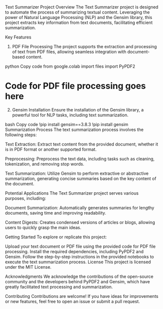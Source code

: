 Text Summarizer Project
Overview
The Text Summarizer project is designed to automate the process of summarizing textual content. Leveraging the power of Natural Language Processing (NLP) and the Gensim library, this project extracts key information from text documents, facilitating efficient summarization.

Key Features
1. PDF File Processing
The project supports the extraction and processing of text from PDF files, allowing seamless integration with document-based content.

python
Copy code
from google.colab import files
import PyPDF2

# Code for PDF file processing goes here
2. Gensim Installation
Ensure the installation of the Gensim library, a powerful tool for NLP tasks, including text summarization.

bash
Copy code
!pip install gensim==3.8.3
!pip install gensim
Summarization Process
The text summarization process involves the following steps:

Text Extraction: Extract text content from the provided document, whether it is in PDF format or another supported format.

Preprocessing: Preprocess the text data, including tasks such as cleaning, tokenization, and removing stop words.

Text Summarization: Utilize Gensim to perform extractive or abstractive summarization, generating concise summaries based on the key content of the document.

Potential Applications
The Text Summarizer project serves various purposes, including:

Document Summarization: Automatically generates summaries for lengthy documents, saving time and improving readability.

Content Digests: Creates condensed versions of articles or blogs, allowing users to quickly grasp the main ideas.

Getting Started
To explore or replicate this project:

Upload your text document or PDF file using the provided code for PDF file processing.
Install the required dependencies, including PyPDF2 and Gensim.
Follow the step-by-step instructions in the provided notebooks to execute the text summarization process.
License
This project is licensed under the MIT License.

Acknowledgments
We acknowledge the contributions of the open-source community and the developers behind PyPDF2 and Gensim, which have greatly facilitated text processing and summarization.

Contributing
Contributions are welcome! If you have ideas for improvements or new features, feel free to open an issue or submit a pull request.


